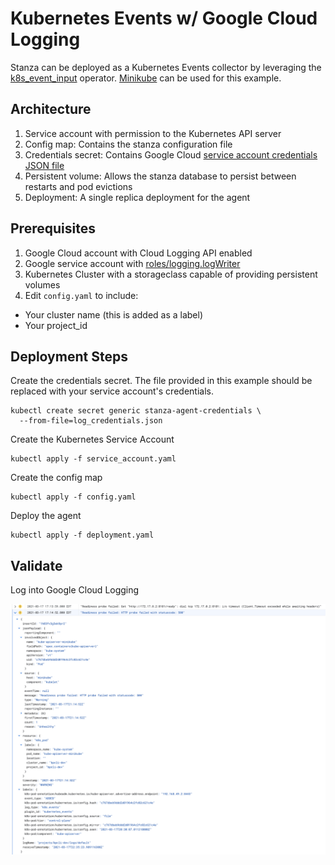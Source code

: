 # Kubernetes Events w/ Google Cloud Logging

Stanza can be deployed as a Kubernetes Events collector by leveraging the [k8s_event_input](https://github.com/observIQ/stanza/blob/master/docs/operators/k8s_event_input.md) operator. [Minikube](https://minikube.sigs.k8s.io/docs/start/)
can be used for this example.

## Architecture

1. Service account with permission to the Kubernetes API server
2. Config map: Contains the stanza configuration file
3. Credentials secret: Contains Google Cloud [service account credentials JSON file](https://cloud.google.com/docs/authentication/getting-started)
4. Persistent volume: Allows the stanza database to persist between restarts and pod evictions
5. Deployment: A single replica deployment for the agent

## Prerequisites

1. Google Cloud account with Cloud Logging API enabled
2. Google service account with [roles/logging.logWriter](https://cloud.google.com/logging/docs/access-control)
3. Kubernetes Cluster with a storageclass capable of providing persistent volumes
4. Edit `config.yaml` to include:
  - Your cluster name (this is added as a label)
  - Your project_id

## Deployment Steps

Create the credentials secret. The file provided in this example should be replaced
with your service account's credentials.
```
kubectl create secret generic stanza-agent-credentials \
  --from-file=log_credentials.json
```

Create the Kubernetes Service Account
```
kubectl apply -f service_account.yaml
```

Create the config map
```
kubectl apply -f config.yaml
```

Deploy the agent
```
kubectl apply -f deployment.yaml
```

## Validate

Log into Google Cloud Logging

![Events](./assets/events.png)
